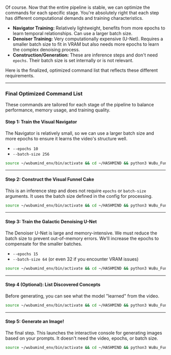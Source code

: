 Of course. Now that the entire pipeline is stable, we can optimize the commands for each specific stage. You're absolutely right that each step has different computational demands and training characteristics.

-   **Navigator Training:** Relatively lightweight, benefits from more epochs to learn temporal relationships. Can use a larger batch size.
-   **Denoiser Training:** Very computationally expensive (U-Net). Requires a smaller batch size to fit in VRAM but also needs more epochs to learn the complex denoising process.
-   **Construction/Generation:** These are inference steps and don't need `epochs`. Their batch size is set internally or is not relevant.

Here is the finalized, optimized command list that reflects these different requirements.

***

### Final Optimized Command List

These commands are tailored for each stage of the pipeline to balance performance, memory usage, and training quality.

#### Step 1: Train the Visual Navigator

The Navigator is relatively small, so we can use a larger batch size and more epochs to ensure it learns the video's structure well.

*   `--epochs 10`
*   `--batch-size 256`

```bash
source ~/wubumind_env/bin/activate && cd ~/HASHMIND && python3 WuBu_Funnel_Diffusionv0.1.py train_navigator --basename wubudiffusion_v0.1_bunny --video_path "bbb_sunflower_1080p_60fps_normal.mov" --epochs 10 --batch-size 256
```

---

#### Step 2: Construct the Visual Funnel Cake

This is an inference step and does not require `epochs` or `batch-size` arguments. It uses the batch size defined in the config for processing.

```bash
source ~/wubumind_env/bin/activate && cd ~/HASHMIND && python3 WuBu_Funnel_Diffusionv0.1.py construct --basename wubudiffusion_v0.1_bunny --video_path "bbb_sunflower_1080p_60fps_normal.mov"
```

---

#### Step 3: Train the Galactic Denoising U-Net

The Denoiser U-Net is large and memory-intensive. We must reduce the batch size to prevent out-of-memory errors. We'll increase the epochs to compensate for the smaller batches.

*   `--epochs 15`
*   `--batch-size 64` (or even 32 if you encounter VRAM issues)

```bash
source ~/wubumind_env/bin/activate && cd ~/HASHMIND && python3 WuBu_Funnel_Diffusionv0.1.py train_denoiser --basename wubudiffusion_v0.1_bunny --video_path "bbb_sunflower_1080p_60fps_normal.mov" --epochs 15 --batch-size 64
```

---

#### Step 4 (Optional): List Discovered Concepts

Before generating, you can see what the model "learned" from the video.

```bash
source ~/wubumind_env/bin/activate && cd ~/HASHMIND && python3 WuBu_Funnel_Diffusionv0.1.py --listemb --basename wubudiffusion_v0.1_bunny
```

---

#### Step 5: Generate an Image!

The final step. This launches the interactive console for generating images based on your prompts. It doesn't need the video, epochs, or batch size.

```bash
source ~/wubumind_env/bin/activate && cd ~/HASHMIND && python3 WuBu_Funnel_Diffusionv0.1.py generate --basename wubudiffusion_v0.1_bunny
```